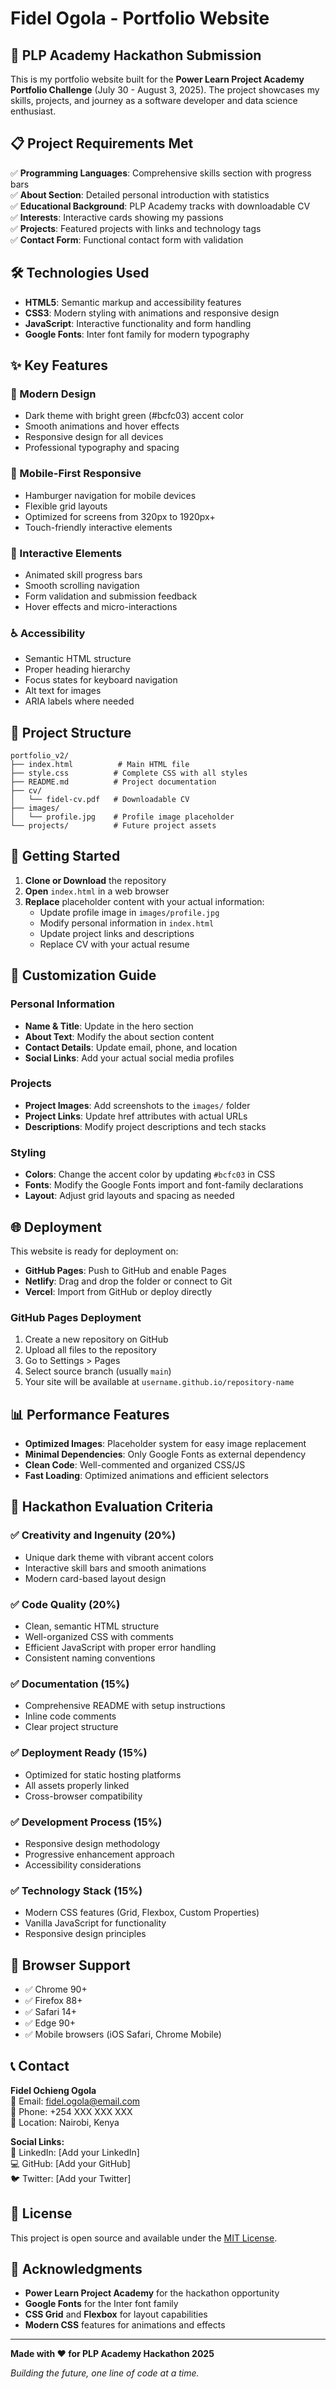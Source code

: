 # Fidel Ogola - Portfolio Website

## 🚀 PLP Academy Hackathon Submission

This is my portfolio website built for the **Power Learn Project Academy Portfolio Challenge** (July 30 - August 3, 2025). The project showcases my skills, projects, and journey as a software developer and data science enthusiast.

## 📋 Project Requirements Met

✅ **Programming Languages**: Comprehensive skills section with progress bars  
✅ **About Section**: Detailed personal introduction with statistics  
✅ **Educational Background**: PLP Academy tracks with downloadable CV  
✅ **Interests**: Interactive cards showing my passions  
✅ **Projects**: Featured projects with links and technology tags  
✅ **Contact Form**: Functional contact form with validation  

## 🛠️ Technologies Used

- **HTML5**: Semantic markup and accessibility features
- **CSS3**: Modern styling with animations and responsive design
- **JavaScript**: Interactive functionality and form handling
- **Google Fonts**: Inter font family for modern typography

## ✨ Key Features

### 🎨 Modern Design
- Dark theme with bright green (#bcfc03) accent color
- Smooth animations and hover effects
- Responsive design for all devices
- Professional typography and spacing

### 📱 Mobile-First Responsive
- Hamburger navigation for mobile devices
- Flexible grid layouts
- Optimized for screens from 320px to 1920px+
- Touch-friendly interactive elements

### 🎯 Interactive Elements
- Animated skill progress bars
- Smooth scrolling navigation
- Form validation and submission feedback
- Hover effects and micro-interactions

### ♿ Accessibility
- Semantic HTML structure
- Proper heading hierarchy
- Focus states for keyboard navigation
- Alt text for images
- ARIA labels where needed

## 📁 Project Structure

```
portfolio_v2/
├── index.html          # Main HTML file
├── style.css          # Complete CSS with all styles
├── README.md          # Project documentation
├── cv/
│   └── fidel-cv.pdf   # Downloadable CV
├── images/
│   └── profile.jpg    # Profile image placeholder
└── projects/          # Future project assets
```

## 🚀 Getting Started

1. **Clone or Download** the repository
2. **Open** `index.html` in a web browser
3. **Replace** placeholder content with your actual information:
   - Update profile image in `images/profile.jpg`
   - Modify personal information in `index.html`
   - Update project links and descriptions
   - Replace CV with your actual resume

## 📝 Customization Guide

### Personal Information
- **Name & Title**: Update in the hero section
- **About Text**: Modify the about section content
- **Contact Details**: Update email, phone, and location
- **Social Links**: Add your actual social media profiles

### Projects
- **Project Images**: Add screenshots to the `images/` folder
- **Project Links**: Update href attributes with actual URLs
- **Descriptions**: Modify project descriptions and tech stacks

### Styling
- **Colors**: Change the accent color by updating `#bcfc03` in CSS
- **Fonts**: Modify the Google Fonts import and font-family declarations
- **Layout**: Adjust grid layouts and spacing as needed

## 🌐 Deployment

This website is ready for deployment on:
- **GitHub Pages**: Push to GitHub and enable Pages
- **Netlify**: Drag and drop the folder or connect to Git
- **Vercel**: Import from GitHub or deploy directly

### GitHub Pages Deployment
1. Create a new repository on GitHub
2. Upload all files to the repository
3. Go to Settings > Pages
4. Select source branch (usually `main`)
5. Your site will be available at `username.github.io/repository-name`

## 📊 Performance Features

- **Optimized Images**: Placeholder system for easy image replacement
- **Minimal Dependencies**: Only Google Fonts as external dependency
- **Clean Code**: Well-commented and organized CSS/JS
- **Fast Loading**: Optimized animations and efficient selectors

## 🎯 Hackathon Evaluation Criteria

### ✅ Creativity and Ingenuity (20%)
- Unique dark theme with vibrant accent colors
- Interactive skill bars and smooth animations
- Modern card-based layout design

### ✅ Code Quality (20%)
- Clean, semantic HTML structure
- Well-organized CSS with comments
- Efficient JavaScript with proper error handling
- Consistent naming conventions

### ✅ Documentation (15%)
- Comprehensive README with setup instructions
- Inline code comments
- Clear project structure

### ✅ Deployment Ready (15%)
- Optimized for static hosting platforms
- All assets properly linked
- Cross-browser compatibility

### ✅ Development Process (15%)
- Responsive design methodology
- Progressive enhancement approach
- Accessibility considerations

### ✅ Technology Stack (15%)
- Modern CSS features (Grid, Flexbox, Custom Properties)
- Vanilla JavaScript for functionality
- Responsive design principles

## 🔧 Browser Support

- ✅ Chrome 90+
- ✅ Firefox 88+
- ✅ Safari 14+
- ✅ Edge 90+
- ✅ Mobile browsers (iOS Safari, Chrome Mobile)

## 📞 Contact

**Fidel Ochieng Ogola**  
📧 Email: fidel.ogola@email.com  
📱 Phone: +254 XXX XXX XXX  
📍 Location: Nairobi, Kenya  

**Social Links:**  
💼 LinkedIn: [Add your LinkedIn]  
💻 GitHub: [Add your GitHub]  
🐦 Twitter: [Add your Twitter]  

## 📄 License

This project is open source and available under the [MIT License](LICENSE).

## 🙏 Acknowledgments

- **Power Learn Project Academy** for the hackathon opportunity
- **Google Fonts** for the Inter font family
- **CSS Grid** and **Flexbox** for layout capabilities
- **Modern CSS** features for animations and effects

---

**Made with ❤️ for PLP Academy Hackathon 2025**

*Building the future, one line of code at a time.*
